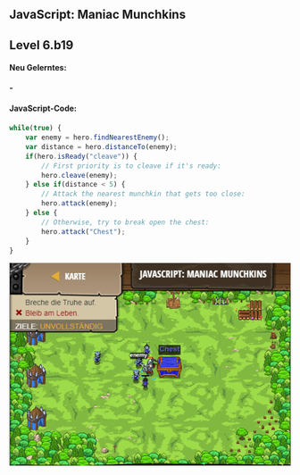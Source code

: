 ## **JavaScript: Maniac Munchkins**
## Level 6.b19

#### Neu Gelerntes:
<b>-</b>

[comment]: <> (Was wurde gelernt und wie funktioniert die Technik?)

#### JavaScript-Code:
```js
while(true) {
    var enemy = hero.findNearestEnemy();
    var distance = hero.distanceTo(enemy);
    if(hero.isReady("cleave")) {
        // First priority is to cleave if it's ready:
        hero.cleave(enemy);
    } else if(distance < 5) {
        // Attack the nearest munchkin that gets too close:
        hero.attack(enemy);
    } else {
        // Otherwise, try to break open the chest:
        hero.attack("Chest");
    }
}
```
![image](lvl6_b19.png)